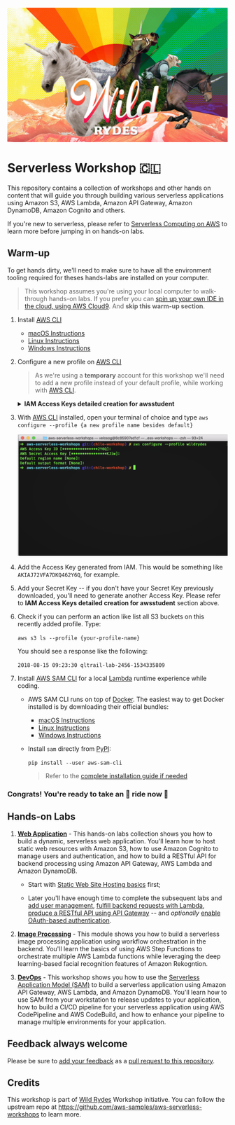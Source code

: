 ![Serverless Workshop](images/logo.png)

# Serverless Workshop 🇨🇱

This repository contains a collection of workshops and other hands on content that will guide you through building various serverless applications using Amazon S3, AWS Lambda, Amazon API Gateway, Amazon DynamoDB, Amazon Cognito and others.

If you're new to serverless, please refer to [Serverless Computing on AWS](https://aws.amazon.com/serverless/) to learn more before jumping in on hands-on labs.

## Warm-up

To get hands dirty, we'll need to make sure to have all the environment tooling required for theses hands-labs are installed on your computer.

> This workshop assumes you're using your local computer to walk-through hands-on labs. If you prefer you can [spin up your own IDE in the cloud, using AWS Cloud9](DevOps/0_Cloud9). And **skip this warm-up section**.

1. Install [AWS CLI](https://docs.aws.amazon.com/cli/latest/userguide/installing.html)

    - [macOS Instructions](https://docs.aws.amazon.com/cli/latest/userguide/cli-install-macos.html)
    - [Linux Instructions](https://docs.aws.amazon.com/cli/latest/userguide/awscli-install-linux-python.html)
    - [Windows Instructions](https://docs.aws.amazon.com/cli/latest/userguide/awscli-install-windows.html)

2. Configure a new profile on [AWS CLI](https://docs.aws.amazon.com/cli/latest/reference/)

    > As we're using a **temporary** account for this workshop we'll need to add a new profile instead of your default profile, while working with [AWS CLI](https://docs.aws.amazon.com/cli/latest/reference/).

    <details>
    <summary><strong>IAM Access Keys detailed creation for awsstudent</strong></summary>
    <p>

    - Under your [Console Home](https://console.aws.amazon.com/console/home), find IAM:

    ![Find IAM](images/find-iam.png)

    - Get into `Users`:

    ![IAM Users Details](images/users-details.png)

    - Find `awsstudent` user as it's the default user used by [Qwiklabs platform](https://aws.qwiklabs.com) we'll be using during the workshop.

    ![awsstudent IAM credentials](images/awsstudent-credentials.png)

    - Generate a new 'Access Key' to be used by [AWS CLI](https://docs.aws.amazon.com/cli/latest/reference/):

    ![Create Access Key](images/generate-key.png)

    ![Generate new Access Key](images/iam-new-access-key.png)
    
    </p>
    </details>

3. With [AWS CLI](https://docs.aws.amazon.com/cli/latest/reference/) installed, open your terminal of choice and type `aws configure --profile {a new profile name besides default}`

    ![AWS CLI Profile creation](images/cli-configure.png)

4. Add the Access Key generated from IAM. This would be something like `AKIAJ72VFA7DKQ462Y6Q`, for example.

5. Add your Secret Key -- if you don't have your Secret Key previously downloaded, you'll need to generate another Access Key. Please refer to **IAM Access Keys detailed creation for awsstudent** section above.

6. Check if you can perform an action like list all S3 buckets on this recently added profile. Type:

    `aws s3 ls --profile {your-profile-name}`

    You should see a response like the following:

    `2018-08-15 09:23:30 qltrail-lab-2456-1534335809`

7. Install [AWS SAM CLI](https://github.com/awslabs/aws-sam-cli) for a local [Lambda](https://aws.amazon.com/lambda/getting-started/) runtime experience while coding.

    - AWS SAM CLI runs on top of [Docker](https://docker.com). The easiest way to get Docker installed is by downloading their official bundles:

        - [macOS Instructions](https://store.docker.com/editions/community/docker-ce-desktop-mac)
        - [Linux Instructions](https://store.docker.com/search?offering=community&operating_system=linux&type=edition)
        - [Windows Instructions](https://store.docker.com/editions/community/docker-ce-desktop-windows)

    - Install `sam` directly from [PyPI](https://pypi.org):
    
        `pip install --user aws-sam-cli`

        > Refer to the [complete installation guide if needed](https://github.com/awslabs/aws-sam-cli/blob/develop/docs/installation.rst)

### Congrats! You're ready to take an 🦄 ride now 🚀

## Hands-on Labs

1. [**Web Application**](WebApplication) - This hands-on labs collection shows you how to build a dynamic, serverless web application. You'll learn how to host static web resources with Amazon S3, how to use Amazon Cognito to manage users and authentication, and how to build a RESTful API for backend processing using Amazon API Gateway, AWS Lambda and Amazon DynamoDB.

    - Start with [Static Web Site Hosting basics](WebApplication/1_StaticWebHosting) first;

    - Later you'll have enough time to complete the subsequent labs and [add user management](WebApplication/2_UserManagement), [fulfill backend requests with Lambda](WebApplication/3_ServerlessBackend), [produce a RESTful API using API Gateway](WebApplication/4_RESTfulAPIs) -- and _optionally_ [enable OAuth-based authentication](WebApplication/5_OAuth).

2. [**Image Processing**](ImageProcessing) - This module shows you how to build a serverless image processing application using workflow orchestration in the backend. You'll learn the basics of using AWS Step Functions to orchestrate multiple AWS Lambda functions while leveraging the deep learning-based facial recognition features of Amazon Rekogntion.

3. [**DevOps**](DevOps) - This workshop shows you how to use the [Serverless Application Model (SAM)](https://github.com/awslabs/serverless-application-model) to build a serverless application using Amazon API Gateway, AWS Lambda, and Amazon DynamoDB. You'll learn how to use SAM from your workstation to release updates to your application, how to build a CI/CD pipeline for your serverless application using AWS CodePipeline and AWS CodeBuild, and how to enhance your pipeline to manage multiple environments for your application.

## Feedback always welcome

Please be sure to [add your feedback](Workshop-Feedback.md) as a [pull request to this repository](https://github.com/gjmveloso/aws-serverless-workshops/compare/chile-workshop...gjmveloso:chile-workshop).

## Credits

This workshop is part of [Wild Rydes](http://wildrydes.com/) Workshop initiative. You can follow the upstream repo at https://github.com/aws-samples/aws-serverless-workshops to learn more.